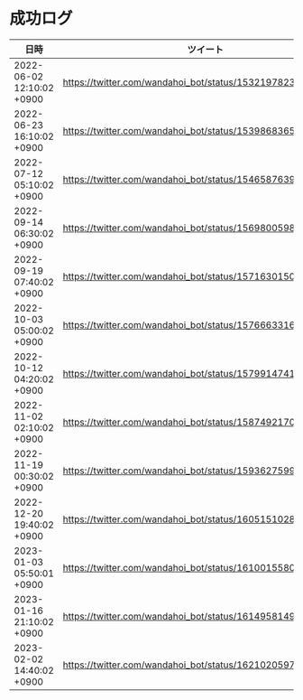 # 成功ログ

| 日時 | ツイート |
| ------ | ------ |
| 2022-06-02 12:10:02 +0900 | https://twitter.com/wandahoi_bot/status/1532197823394983937 |
| 2022-06-23 16:10:02 +0900 | https://twitter.com/wandahoi_bot/status/1539868365300281344 |
| 2022-07-12 05:10:02 +0900 | https://twitter.com/wandahoi_bot/status/1546587639079309313 |
| 2022-09-14 06:30:02 +0900 | https://twitter.com/wandahoi_bot/status/1569800598614343681 |
| 2022-09-19 07:40:02 +0900 | https://twitter.com/wandahoi_bot/status/1571630150885986304 |
| 2022-10-03 05:00:02 +0900 | https://twitter.com/wandahoi_bot/status/1576663316683898880 |
| 2022-10-12 04:20:02 +0900 | https://twitter.com/wandahoi_bot/status/1579914741551546368 |
| 2022-11-02 02:10:02 +0900 | https://twitter.com/wandahoi_bot/status/1587492170574876672 |
| 2022-11-19 00:30:02 +0900 | https://twitter.com/wandahoi_bot/status/1593627599460175872 |
| 2022-12-20 19:40:02 +0900 | https://twitter.com/wandahoi_bot/status/1605151028185165824 |
| 2023-01-03 05:50:01 +0900 | https://twitter.com/wandahoi_bot/status/1610015580756791296 |
| 2023-01-16 21:10:02 +0900 | https://twitter.com/wandahoi_bot/status/1614958149718675456 |
| 2023-02-02 14:40:02 +0900 | https://twitter.com/wandahoi_bot/status/1621020597735297025 |
